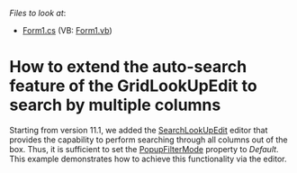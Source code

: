 <!-- default file list -->
*Files to look at*:

* [Form1.cs](./CS/Q233475/Form1.cs) (VB: [Form1.vb](./VB/Q233475/Form1.vb))
<!-- default file list end -->
# How to extend the auto-search feature of the GridLookUpEdit to search by multiple columns

Starting from version 11.1, we added the [SearchLookUpEdit](https://documentation.devexpress.com/WindowsForms/DevExpress.XtraEditors.SearchLookUpEdit.class) editor that provides the capability to perform searching through all columns out of the box. Thus, it is sufficient to set the [PopupFilterMode](https://documentation.devexpress.com/WindowsForms/DevExpress.XtraEditors.PopupFilterMode.enum) property to *Default*. 
This example demonstrates how to achieve this functionality via the editor.

